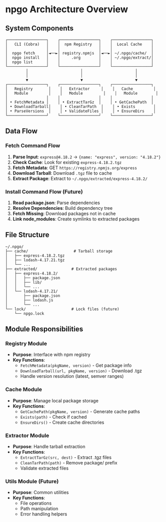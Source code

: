 # npgo Architecture Overview

## System Components

```
┌─────────────────┐    ┌─────────────────┐    ┌─────────────────┐
│   CLI (Cobra)   │    │  npm Registry   │    │  Local Cache    │
│                 │    │                 │    │                 │
│  npgo fetch     │◄──►│ registry.npmjs  │◄──►│ ~/.npgo/cache/  │
│  npgo install   │    │     .org        │    │ ~/.npgo/extract/│
│  npgo list      │    │                 │    │                 │
└─────────────────┘    └─────────────────┘    └─────────────────┘
         │                       │                       │
         │                       │                       │
         ▼                       ▼                       ▼
┌─────────────────┐    ┌─────────────────┐    ┌─────────────────┐
│   Registry       │    │   Extractor     │    │   Cache         │
│   Module         │    │   Module         │    │   Module        │
│                 │    │                 │    │                 │
│ • FetchMetadata │    │ • ExtractTarGz  │    │ • GetCachePath  │
│ • DownloadTarball│    │ • CleanTarPath  │    │ • Exists        │
│ • ParseVersions  │    │ • ValidateFiles │    │ • EnsureDirs    │
└─────────────────┘    └─────────────────┘    └─────────────────┘
```

## Data Flow

### Fetch Command Flow
1. **Parse Input**: `express@4.18.2` → `{name: "express", version: "4.18.2"}`
2. **Check Cache**: Look for existing `express-4.18.2.tgz`
3. **Fetch Metadata**: GET `https://registry.npmjs.org/express`
4. **Download Tarball**: Download `.tgz` file to cache
5. **Extract Package**: Extract to `~/.npgo/extracted/express-4.18.2/`

### Install Command Flow (Future)
1. **Read package.json**: Parse dependencies
2. **Resolve Dependencies**: Build dependency tree
3. **Fetch Missing**: Download packages not in cache
4. **Link node_modules**: Create symlinks to extracted packages

## File Structure

```
~/.npgo/
├── cache/                    # Tarball storage
│   ├── express-4.18.2.tgz
│   ├── lodash-4.17.21.tgz
│   └── ...
├── extracted/               # Extracted packages
│   ├── express-4.18.2/
│   │   ├── package.json
│   │   ├── lib/
│   │   └── ...
│   └── lodash-4.17.21/
│       ├── package.json
│       ├── lodash.js
│       └── ...
└── lock/                    # Lock files (future)
    └── npgo.lock
```

## Module Responsibilities

### Registry Module
- **Purpose**: Interface with npm registry
- **Key Functions**:
  - `FetchMetadata(pkgName, version)` - Get package info
  - `DownloadTarball(url, pkgName, version)` - Download .tgz
  - Handle version resolution (latest, semver ranges)

### Cache Module  
- **Purpose**: Manage local package storage
- **Key Functions**:
  - `GetCachePath(pkgName, version)` - Generate cache paths
  - `Exists(path)` - Check if cached
  - `EnsureDirs()` - Create cache directories

### Extractor Module
- **Purpose**: Handle tarball extraction
- **Key Functions**:
  - `ExtractTarGz(src, dest)` - Extract .tgz files
  - `CleanTarPath(path)` - Remove package/ prefix
  - Validate extracted files

### Utils Module (Future)
- **Purpose**: Common utilities
- **Key Functions**:
  - File operations
  - Path manipulation
  - Error handling helpers
